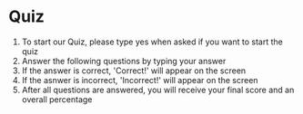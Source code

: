 # Quiz
1. To start our Quiz, please type yes when asked if you want to start the quiz
2. Answer the following questions by typing your answer
3. If the answer is correct, 'Correct!' will appear on the screen 
4. If the asnwer is incorrect, 'Incorrect!' will appear on the screen
5. After all questions are answered, you will receive your final score and an overall percentage
